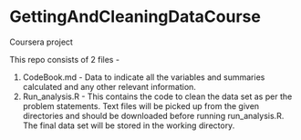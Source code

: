 # GettingAndCleaningDataCourse
Coursera project 

This repo consists of 2 files - 
1. CodeBook.md - Data to indicate all the variables and summaries calculated and any other relevant information.
2. Run_analysis.R - This contains the code to clean the data set as per the problem statements. Text files will be picked up from the given directories and should be downloaded before running run_analysis.R. The final data set will be stored in the working directory.

